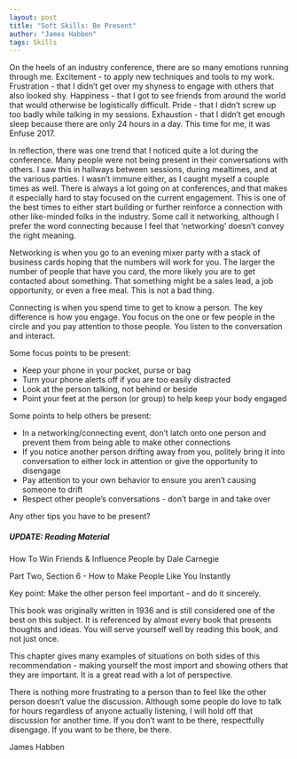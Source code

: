 ```yaml
---
layout: post
title: "Soft Skills: Be Present"
author: "James Habben"
tags: Skills
---
```


On the heels of an industry conference, there are so many emotions running through me. Excitement - to apply new techniques and tools to my work. Frustration - that I didn’t get over my shyness to engage with others that also looked shy. Happiness - that I got to see friends from around the world that would otherwise be logistically difficult. Pride - that I didn’t screw up too badly while talking in my sessions. Exhaustion - that I didn’t get enough sleep because there are only 24 hours in a day. This time for me, it was Enfuse 2017.

In reflection, there was one trend that I noticed quite a lot during the conference. Many people were not being present in their conversations with others. I saw this in hallways between sessions, during mealtimes, and at the various parties. I wasn’t immune either, as I caught myself a couple times as well. There is always a lot going on at conferences, and that makes it especially hard to stay focused on the current engagement. This is one of the best times to either start building or further reinforce a connection with other like-minded folks in the industry. Some call it networking, although I prefer the word connecting because I feel that ‘networking’ doesn’t convey the right meaning.

Networking is when you go to an evening mixer party with a stack of business cards hoping that the numbers will work for you. The larger the number of people that have you card, the more likely you are to get contacted about something. That something might be a sales lead, a job opportunity, or even a free meal. This is not a bad thing.

Connecting is when you spend time to get to know a person. The key difference is how you engage. You focus on the one or few people in the circle and you pay attention to those people. You listen to the conversation and interact.

Some focus points to be present:

- Keep your phone in your pocket, purse or bag
- Turn your phone alerts off if you are too easily distracted
- Look at the person talking, not behind or beside
- Point your feet at the person (or group) to help keep your body engaged

Some points to help others be present:

- In a networking/connecting event, don’t latch onto one person and prevent them from being able to make other connections
- If you notice another person drifting away from you, politely bring it into conversation to either lock in attention or give the opportunity to disengage
- Pay attention to your own behavior to ensure you aren’t causing someone to drift
- Respect other people’s conversations - don’t barge in and take over

Any other tips you have to be present?

##### UPDATE: Reading Material

How To Win Friends &amp; Influence People by Dale Carnegie

Part Two, Section 6 - How to Make People Like You Instantly

Key point: Make the other person feel important - and do it sincerely.

This book was originally written in 1936 and is still considered one of the best on this subject. It is referenced by almost every book that presents thoughts and ideas. You will serve yourself well by reading this book, and not just once.

This chapter gives many examples of situations on both sides of this recommendation - making yourself the most import and showing others that they are important. It is a great read with a lot of perspective.

There is nothing more frustrating to a person than to feel like the other person doesn’t value the discussion. Although some people do love to talk for hours regardless of anyone actually listening, I will hold off that discussion for another time. If you don’t want to be there, respectfully disengage. If you want to be there, be there.

James Habben
